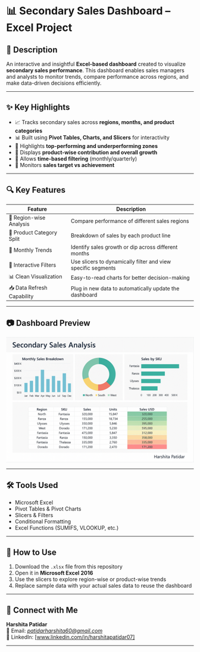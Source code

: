# 📊 Secondary Sales Dashboard – Excel Project

## 📌 Description  
An interactive and insightful **Excel-based dashboard** created to visualize **secondary sales performance**. This dashboard enables sales managers and analysts to monitor trends, compare performance across regions, and make data-driven decisions efficiently.

---

## ✨ Key Highlights

- 📈 Tracks secondary sales across **regions, months, and product categories**
- 📊 Built using **Pivot Tables, Charts, and Slicers** for interactivity
- 📍 Highlights **top-performing and underperforming zones**
- 🧾 Displays **product-wise contribution and overall growth**
- 📅 Allows **time-based filtering** (monthly/quarterly)
- 🎯 Monitors **sales target vs achievement**

---

## 🔍 Key Features

| Feature                     | Description                                                                 |
|----------------------------|-----------------------------------------------------------------------------|
| 📍 Region-wise Analysis     | Compare performance of different sales regions                             |
| 🧾 Product Category Split   | Breakdown of sales by each product line                                    |
| 📆 Monthly Trends           | Identify sales growth or dip across different months                       |
| 🔄 Interactive Filters      | Use slicers to dynamically filter and view specific segments               |
| 📊 Clean Visualization      | Easy-to-read charts for better decision-making                             |
| 📥 Data Refresh Capability  | Plug in new data to automatically update the dashboard                     |

---

## 📷 Dashboard Preview  
![Secondary Sales Dashboard](https://github.com/HarshitaCoder-bot/Secondary-sales-analysis-/blob/d0b9ab6994700153a058d088e0d915f3f9ffc9fe/Sales%20Analysis%20Dashboard%20Overview.png)


---

## 🛠 Tools Used

- Microsoft Excel  
- Pivot Tables & Pivot Charts  
- Slicers & Filters  
- Conditional Formatting  
- Excel Functions (SUMIFS, VLOOKUP, etc.)

---

## 📂 How to Use

1. Download the `.xlsx` file from this repository  
2. Open it in **Microsoft Excel 2016**  
3. Use the slicers to explore region-wise or product-wise trends  
4. Replace sample data with your actual sales data to reuse the dashboard

---

## 🙌 Connect with Me

**Harshita Patidar**  
📧 Email: *patidarharshita60@gmail.com*  
💼 LinkedIn: [www.linkedin.com/in/harshitapatidar07] 

---

